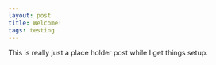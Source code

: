 ```yaml
---
layout: post
title: Welcome!
tags: testing
---
```


This is really just a place holder post while I get things setup.
